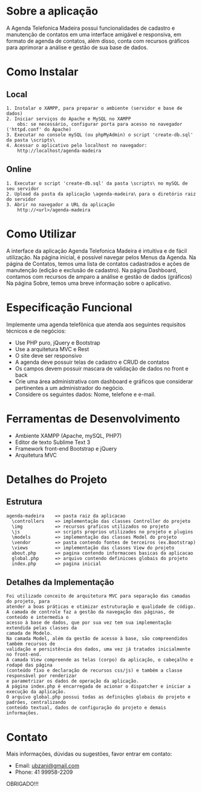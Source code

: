 # Sobre a aplicação
    
A Agenda Telefonica Madeira possui funcionalidades de cadastro e manutenção de contatos
em uma interface amigável e responsiva, em formato de agenda de contatos, além disso, conta 
com recursos gráficos para aprimorar a análise e gestão de sua base de dados.
        
# Como Instalar
    
## Local

    1. Instalar o XAMPP, para preparar o ambiente (servidor e base de dados)
    2. Iniciar serviços do Apache e MySQL no XAMPP
        obs: se necessário, configurar porta para acesso no navegador ('httpd.conf' do Apache)
    3. Executar no console mySQL (ou phpMyAdmin) o script 'create-db.sql' da pasta \scripts\
    4. Acessar o aplicativo pelo localhost no navegador:
        http://localhost/agenda-madeira

## Online

    1. Executar o script 'create-db.sql' da pasta \scripts\ no mySQL de seu servidor
    2. Upload da pasta da aplicação \agenda-madeira\ para o diretório raiz do servidor
    3. Abrir no navegador a URL da aplicação
        http://<url>/agenda-madeira
        
        
# Como Utilizar
    
A interface da aplicação Agenda Telefonica Madeira é intuitiva e de fácil utilização.
Na página inicial, é possível navegar pelos Menus da Agenda.
Na página de Contatos, temos uma lista de contatos cadastrados e ações de manutenção 
(edição e exclusão de cadastro).
Na página Dashboard, contamos com recursos de amparo a análise e gestão de dados (gráficos)
Na página Sobre, temos uma breve informação sobre o aplicativo.
    
    
# Especificação Funcional
    
Implemente uma agenda telefônica que atenda aos seguintes requisitos técnicos e de negócios:
* Use PHP puro, jQuery e Bootstrap
* Use a arquitetura MVC e Rest
* O site deve ser responsivo
* A agenda deve possuir telas de cadastro e CRUD de contatos
* Os campos devem possuir mascara de validação de dados no front e back
* Crie uma área administrativa com dashboard e gráficos que considerar pertinentes 
  a um administrador do negócio.
* Considere os seguintes dados: Nome, telefone e e-mail.

        
# Ferramentas de Desenvolvimento
    
* Ambiente XAMPP (Apache, mySQL, PHP7)
* Editor de texto Sublime Text 3
* Framework front-end Bootstrap e jQuery
* Arquitetura MVC
        
        
# Detalhes do Projeto

## Estrutura
    agenda-madeira    => pasta raiz da aplicacao
      \controllers    => implementação das classes Controller do projeto
      \img            => recursos graficos utilizados no projeto
      \js             => scripts proprios utilizados no projeto e plugins
      \models         => implementação das classes Model do projeto
      \vendor         => pasta contendo fontes de terceiros (ex.Bootstrap)
      \views          => implementação das classes View do projeto
      about.php       => pagina contendo informacoes basicas da aplicacao
      global.php      => arquivo contendo definicoes globais do projeto
      index.php       => pagina inicial

## Detalhes da Implementação

    Foi utilizado conceito de arquitetura MVC para separação das camadas do projeto, para
    atender a boas práticas e otimizar estruturação e qualidade de código. 
    A camada de controle faz a gestão da navegação das páginas, de conteúdo e intermedia o 
    acesso à base de dados, que por sua vez tem sua implementação extendida pelas classes da 
    camada de Modelo.
    Na camada Model, além da gestão de acesso à base, são compreendidos também recursos de 
    validação e persistência dos dados, uma vez já tratados inicialmente no front-end. 
    A camada View compreende as telas (corpo) da aplicação, o cabeçalho e rodapé das página
    (conteúdo fixo e declaração de recursos css/js) e também a classe responsável por renderizar
    e parametrizar os dados de operação da aplicação.
    A página index.php é encarregada de acionar o dispatcher e iniciar a execução da aplicação.
    O arquivo global.php possui todas as definições globais do projeto e padrões, centralizando
    conteúdo textual, dados de configuração do projeto e demais informações.

# Contato
Mais informações, dúvidas ou sugestões, favor entrar em contato:
* Email: ubzani@gmail.com
* Phone: 41 99958-2209
        
OBRIGADO!!!
